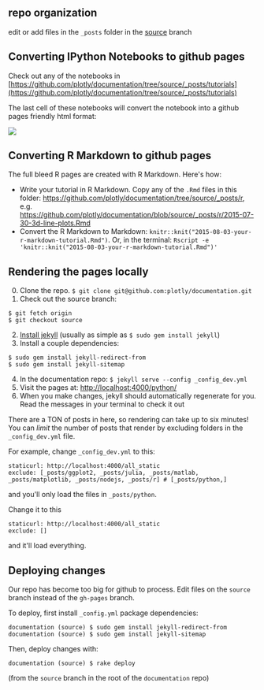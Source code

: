 ## repo organization
edit or add files in the `_posts` folder in the [source](http://github.com/plotly/documentation/tree/source) branch

## Converting IPython Notebooks to github pages

Check out any of the notebooks in [https://github.com/plotly/documentation/tree/source/_posts/tutorials](https://github.com/plotly/documentation/tree/source/_posts/tutorials)

The last cell of these notebooks will convert the notebook into a github pages friendly html format:

![](http://i.imgur.com/SDcuOkv.png)

## Converting R Markdown to github pages

The full bleed R pages are created with R Markdown. Here's how:
- Write your tutorial in R Markdown. Copy any of the `.Rmd` files in this folder: https://github.com/plotly/documentation/tree/source/_posts/r, e.g.  https://github.com/plotly/documentation/blob/source/_posts/r/2015-07-30-3d-line-plots.Rmd
- Convert the R Markdown to Markdown: `knitr::knit("2015-08-03-your-r-markdown-tutorial.Rmd")`. Or, in the terminal: `Rscript -e 'knitr::knit("2015-08-03-your-r-markdown-tutorial.Rmd")'`

## Rendering the pages locally
0. Clone the repo. `$ git clone git@github.com:plotly/documentation.git`
1. Check out the source branch:

  ```
  $ git fetch origin
  $ git checkout source
  ```
2. [Install jekyll](http://jekyllrb.com/docs/installation/) (usually as simple as `$ sudo gem install jekyll`)
3. Install a couple dependencies:

  ```
  $ sudo gem install jekyll-redirect-from
  $ sudo gem install jekyll-sitemap
  ```
4. In the documentation repo: `$ jekyll serve --config _config_dev.yml`
5. Visit the pages at: [http://localhost:4000/python/](http://localhost:4000/python/)
6. When you make changes, jekyll should automatically regenerate for you. Read the messages in your terminal to check it out

There are a TON of posts in here, so rendering can take up to
six minutes! You can *limit* the number of posts that render by
excluding folders in the `_config_dev.yml` file.

For example, change `_config_dev.yml` to this:

```
staticurl: http://localhost:4000/all_static
exclude: [_posts/ggplot2, _posts/julia, _posts/matlab, _posts/matplotlib, _posts/nodejs, _posts/r] # [_posts/python,]
```

and you'll only load the files in `_posts/python`.

Change it to this

```
staticurl: http://localhost:4000/all_static
exclude: []
```

and it'll load everything.

## Deploying changes
Our repo has become too big for github to process. Edit files on the `source` branch instead of the `gh-pages` branch.

To deploy, first install `_config.yml` package dependencies:
```
documentation (source) $ sudo gem install jekyll-redirect-from
documentation (source) $ sudo gem install jekyll-sitemap
```

Then, deploy changes with:
```
documentation (source) $ rake deploy
```

(from the `source` branch in the root of the `documentation` repo)
